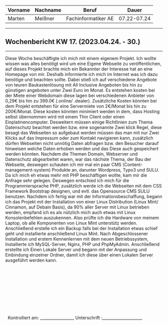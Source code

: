 #

| Vorname | Nachname | Beruf | Dauer |
|---|---|---|---|
|Marten| Meißner|Fachinformatiker AE|07.22-07.24|
---

## Wochenbericht KW 17.  (2023.04.24. - 30.)

---
Diese Woche beschäftigte ich mich mit einem eigenem Projekt.
Ich wollte wissen was alles benötigt wird um eine Eigene Webseite zu veröffentlichen, auf dieses Projekt brachte mich ein Bekannter der Interesse hat an eine Homepage von mir.
Deshalb informierte ich mich im Internet was ich dazu benötige und beachten sollte. 
Dabei stieß ich auf verschiedene Angebote von teuren Baukastenlösung mit All Inclusive Angeboten bis hin zu günstigen angeboten unter Zwei Euro im Monat.
Es entstehen kosten bei der Miete einer Webdomain diese lagen bei verschiedenen Anbieter von
0,29€ bis hin zu 399.0€ (.online/ .dealer).
Zusätzliche Kosten könnten bei dem Projekt entstehen für eine Servermiete von 2€/Monat bis hin zu
200€/Monat.
Diese kosten könnten minimiert werden in dem, dass Hosting selbst übernommen wird mit einem Thin Client oder einen Einplatinencomputer.
Desweitern müssen einige Richtlinien zum Thema Datenschutz beachtet werden bzw. eine sogenannte Zwei
klick Regel, diese besagt das Webseiten so aufgebaut werden müssen das man mit nur Zwei Klicks auf das
Impressum oder zum Kontakt navigieren kann, zusätzlich dürfen Webseiten nicht unnötig Daten abfragen
bzw. den Besucher darauf hinweisen welche Daten erhoben werden und das Diese auch gespeichert werden
könnten.
Nachdem die Themen Domain, Webserver und Datenschutz abgearbeitet waren, war das nächste Thema, der
Bau der Webseite, deswegen schauten ich mir mal ein paar CMS (Content-management-system) Produkte
an, darunter Wordpress, Typo3 und SULU.
Da ich mich eh etwas mehr mit PHP beschäftigen wollte, kam mir die Anfrage sehr gelegen.
Deswegen entschied ich mich für die Programmiersprache PHP, zusätzlich werde ich die Webseiten mit dem CSS Framework Bootstrap designen, und evtl. das Opensource CMS SULU benutzen.
Nachdem ich fertig war mit der Informationsbeschaffung, begann ich das Projekt mit der Installation von einer Linux Distribution (Linux Mint/ Cinnamon, auf Debain Basis), da 90% aller Server mit Linux betrieben werden, empfand ich es als nützlich mich auch etwas mit Linux Konsolenbefehlen auszukennen.
Also prüfte ich die Hardware von meinem Laptop, ob alle Komponenten von Linux Mint unterstütz werden.
Anschließend erstelle ich ein Backup falls bei der Installation etwas schief geht und installierte anschließend
Linux Mint.
Nach Abgeschlossener Installation und erstem Kennenlernen mit dem neuen Betriebssystem, Installierte ich
MySQL-Server, Nginx, PHP und PhpMyAdmin.
Anschließend erstellte ich Einen Lokale Server und begann mit der Anpassung und Einbindung einzelner Ordner, damit ich diese über einen Lokalen Server ausgeführt werden kann.

&nbsp;
\
\
\
\
\
\
\
\
\
&nbsp;
Kontrolliert am: _________________ Unterschrift  :____________________

